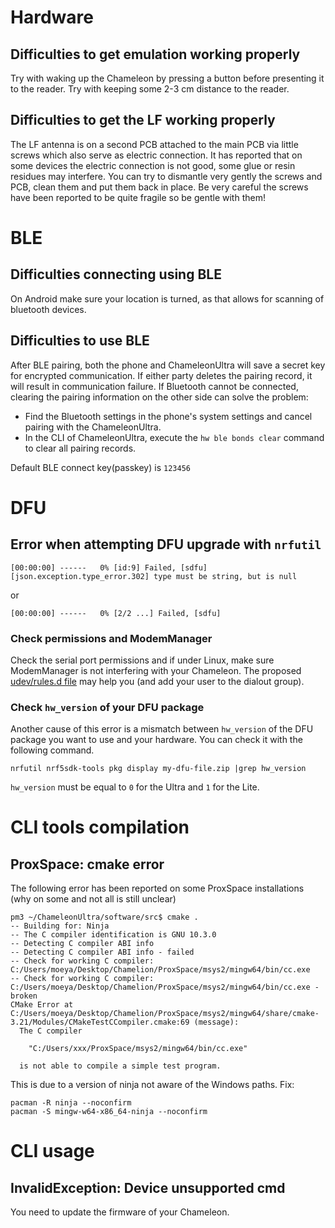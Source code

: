 # Hardware

## Difficulties to get emulation working properly

Try with waking up the Chameleon by pressing a button before presenting it to the reader. Try with keeping some 2-3 cm distance to the reader.

## Difficulties to get the LF working properly

The LF antenna is on a second PCB attached to the main PCB via little screws which also serve as electric connection.
It has reported that on some devices the electric connection is not good, some glue or resin residues may interfere.
You can try to dismantle very gently the screws and PCB, clean them and put them back in place.
Be very careful the screws have been reported to be quite fragile so be gentle with them!

# BLE

## Difficulties connecting using BLE

On Android make sure your location is turned, as that allows for scanning of bluetooth devices.

## Difficulties to use BLE

After BLE pairing, both the phone and ChameleonUltra will save a secret key for encrypted communication. If either party deletes the pairing record, it will result in communication failure. If Bluetooth cannot be connected, clearing the pairing information on the other side can solve the problem:

* Find the Bluetooth settings in the phone's system settings and cancel pairing with the ChameleonUltra.
* In the CLI of ChameleonUltra, execute the `hw ble bonds clear` command to clear all pairing records.

Default BLE connect key(passkey) is `123456`

# DFU

## Error when attempting DFU upgrade with `nrfutil`


```
[00:00:00] ------   0% [id:9] Failed, [sdfu] [json.exception.type_error.302] type must be string, but is null
```
or
```
[00:00:00] ------   0% [2/2 ...] Failed, [sdfu]
```

### Check permissions and ModemManager

Check the serial port permissions and if under Linux, make sure ModemManager is not interfering with your Chameleon.
The proposed [udev/rules.d file](../resource/driver/79-chameleon-usb-device-blacklist-dialout.rules) may help you (and add your user to the dialout group).

### Check `hw_version` of your DFU package

Another cause of this error is a mismatch between `hw_version` of the DFU package you want to use and your hardware. You can check it with the following command.

```
nrfutil nrf5sdk-tools pkg display my-dfu-file.zip |grep hw_version
```
`hw_version` must be equal to `0` for the Ultra and `1` for the Lite.

# CLI tools compilation

## ProxSpace: cmake error

The following error has been reported on some ProxSpace installations (why on some and not all is still unclear)

```
pm3 ~/ChameleonUltra/software/src$ cmake .
-- Building for: Ninja
-- The C compiler identification is GNU 10.3.0
-- Detecting C compiler ABI info
-- Detecting C compiler ABI info - failed
-- Check for working C compiler: C:/Users/moeya/Desktop/Chamelion/ProxSpace/msys2/mingw64/bin/cc.exe
-- Check for working C compiler: C:/Users/moeya/Desktop/Chamelion/ProxSpace/msys2/mingw64/bin/cc.exe - broken
CMake Error at C:/Users/moeya/Desktop/Chamelion/ProxSpace/msys2/mingw64/share/cmake-3.21/Modules/CMakeTestCCompiler.cmake:69 (message):
  The C compiler

    "C:/Users/xxx/ProxSpace/msys2/mingw64/bin/cc.exe"

  is not able to compile a simple test program.
```

This is due to a version of ninja not aware of the Windows paths. Fix:

```
pacman -R ninja --noconfirm
pacman -S mingw-w64-x86_64-ninja --noconfirm
```

# CLI usage

## InvalidException: Device unsupported cmd

You need to update the firmware of your Chameleon.

